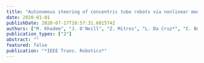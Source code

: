 ```yaml
---
title: "Autonomous steering of concentric tube robots via nonlinear model predictive control"
date: 2020-01-01
publishDate: 2020-07-17T10:57:31.601574Z
authors: ["M. Khadem", "J. O'Neill", "Z. Mitros", "L. Da Cruz*", "C. Bergeles*"]
publication_types: ["2"]
abstract: ""
featured: false
publication: "*IEEE Trans. Robotics*"
---
```


